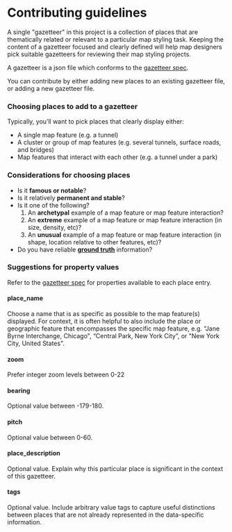 # Contributing guidelines

A single "gazetteer" in this project is a collection of places that are thematically related or relevant to a particular map styling task. Keeping the content of a gazetteer focused and clearly defined will help map designers pick suitable gazetteers for reviewing their map styling projects.

A gazetteer is a json file which conforms to the [gazetteer spec](https://github.com/mapbox/gazetteer/tree/main/gazetteer-spec).

You can contribute by either adding new places to an existing gazetteer file, or adding a new gazetteer file.

### Choosing places to add to a gazetteer

Typically, you’ll want to pick places that clearly display either:

- A single map feature (e.g. a tunnel)
- A cluster or group of map features (e.g. several tunnels, surface roads, and bridges)
- Map features that interact with each other (e.g. a tunnel under a park)

### Considerations for choosing places

- Is it **famous or notable**?
- Is it relatively **permanent and stable**?
- Is it one of the following?
  1. An **archetypal** example of a map feature or map feature interaction?
  2. An **extreme** example of a map feature or map feature interaction (in size, density, etc)?
  3. An **unusual** example of a map feature or map feature interaction (in shape, location relative to other features, etc)?
- Do you have reliable [**ground truth**](https://en.wikipedia.org/wiki/Ground_truth) information?

### Suggestions for property values

Refer to the [gazetteer spec](https://github.com/mapbox/gazetteer/tree/main/gazetteer-spec) for properties available to each place entry.

#### place_name

Choose a name that is as specific as possible to the map feature(s) displayed. For context, it is often helpful to also include the place or geographic feature that encompasses the specific map feature, e.g. “Jane Byrne Interchange, Chicago", “Central Park, New York City”, or "New York City, United States".

#### zoom

Prefer integer zoom levels between 0-22

#### bearing

Optional value between -179-180.

#### pitch

Optional value between 0-60.

#### place_description

Optional value. Explain why this particular place is significant in the context of this gazetteer.

#### tags

Optional value. Include arbitrary value tags to capture useful distinctions between places that are not already represented in the data-specific information.
